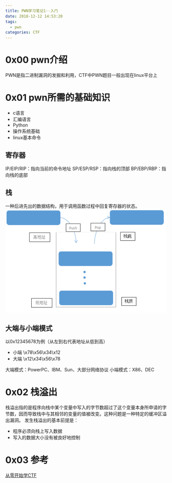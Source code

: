 ```yaml
---
title: PWN学习笔记1--入门
date: 2018-12-12 14:53:20
tags:
  - pwn
categories: CTF
---
```

# 0x00 pwn介绍
  PWN是指二进制漏洞的发掘和利用，CTF中PWN题目一般出现在linux平台上
<!--more-->
# 0x01 pwn所需的基础知识
  * c语言
  * 汇编语言
  * Python
  * 操作系统基础
  * linux基本命令

## 寄存器
IP/EIP/RIP：指向当前的命令地址
SP/ESP/RSP：指向栈的顶部
BP/EBP/RBP：指向栈的底部

## 栈
一种后进先出的数据结构，用于调用函数过程中回复寄存器的状态。
![](2018-12-12-PWN学习笔记-入门\栈.PNG)

## 大端与小端模式
以0x12345678为例（从左到右代表地址从低到高）
* 小端 \x78\x56\x34\x12
* 大端 \x12\x34\x56\x78

大端模式：PowerPC、IBM、Sun、大部分网络协议
小端模式：X86、DEC

# 0x02 栈溢出
栈溢出指的是程序向栈中某个变量中写入的字节数超过了这个变量本身所申请的字节数，因而导致栈中与其相邻的变量的值被改变。这种问题是一种特定的缓冲区溢出漏洞。
发生栈溢出的基本前提是：
* 程序必须向栈上写入数据
* 写入的数据大小没有被良好地控制


# 0x03 参考
[从零开始学CTF](https://zhuanlan.zhihu.com/p/34665623)
